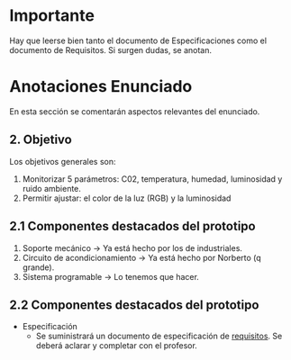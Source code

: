 # Importante
Hay que leerse bien tanto el documento de Especificaciones como el documento de Requisitos. Si surgen dudas, se anotan.

# Anotaciones Enunciado
En esta sección se comentarán aspectos relevantes del enunciado.
## 2. Objetivo
Los objetivos generales son:
  1. Monitorizar 5 parámetros: C02, temperatura, humedad, luminosidad y ruido ambiente.
  2. Permitir ajustar: el color de la luz (RGB) y la luminosidad
## 2.1 Componentes destacados del prototipo
  1. Soporte mecánico -> Ya está hecho por los de industriales.
  2. Circuito de acondicionamiento -> Ya está hecho por Norberto (q grande).
  3. Sistema programable -> Lo tenemos que hacer.
## 2.2 Componentes destacados del prototipo
  * Especificación
    - Se suministrará un documento de especificación de [requisitos](https://github.com/sgilllorente/SE-Project/blob/main/Enunciado/requisitos-v-0-2.pdf). Se deberá aclarar y completar con el profesor.
